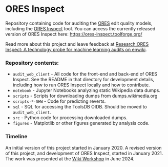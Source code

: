 # ORES Inspect

Repository containing code for auditing the [ORES](https://www.mediawiki.org/wiki/ORES) edit quality models, including the [ORES Inspect](https://toolsadmin.wikimedia.org/tools/id/ores-inspect) tool.  You can access the currently released version of ORES Inspect here: https://ores-inspect.toolforge.org/

Read more about this project and leave feedback at [Research:ORES Inspect: A technology probe for machine learning audits on enwiki](https://meta.wikimedia.org/wiki/Research:ORES_Inspect:_A_technology_probe_for_machine_learning_audits_on_enwiki).

### Repository contents:

 - `audit_web_client` - All code for the front-end and back-end of ORES Inspect. See the README in that directory for development details, including how to run ORES Inspect locally and how to contribute.
 - `notebook` - Jupyter Notebooks analyzing static Wikipedia data dumps.
 - `scripts` - Scripts for downloading dumps from dumps.wikimedia.org
 - `scripts-*-SHW` - Code for predicting reverts.
 - `sql` - SQL for accessing the ToolsDB OIDB. Should be moved to `audit_web_client`.
 - `src` - Python code for processing downloaded dumps.
 - `figures` - Matplotlib or other figures generated by analysis code.

### Timeline

An initial version of this project started in January 2020.  A revised version of this project, and development of ORES Inspect, started in January 2021. The work was presented at the [Wiki Workshop](https://wikiworkshop.org/) in June 2024.
